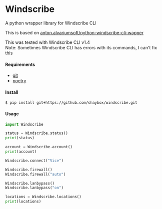 # Windscribe
A python wrapper library for Windscribe CLI

This is based on [anton.alvariumsoft/python-windscribe-cli-wapper](https://gitlab.com/anton.alvariumsoft/python-windscribe-cli-wapper)

This was tested with Windscribe CLI v1.4  
Note: Sometimes Windscribe CLI has errors with its commands, I can't fix this

#### Requirements
- [git](https://git-scm.com/)
- [poetry](https://python-poetry.org/)

#### Install
```
$ pip install git+https://github.com/shaybox/windscribe.git
```

#### Usage

```py
import Windscribe

status = Windscribe.status()
print(status)

account = Windscribe.account()
print(account)

Windscribe.connect("Vice")

Windscribe.firewall()
Windscribe.firewall("auto")

Windscribe.lanbypass()
Windscribe.lanbypass("on")

locations = Windscribe.locations()
print(locations)
```
